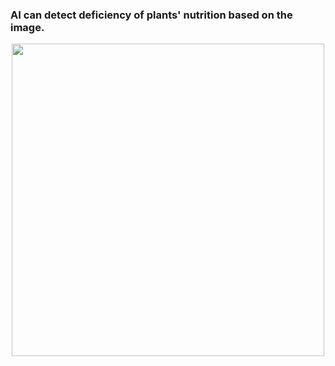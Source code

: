 ### AI can detect deficiency of plants' nutrition based on the image.
<div align="center">
  <img src="demo/classification.png" width="500"/>
</div>
